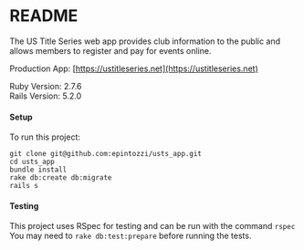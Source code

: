 # README


The US Title Series web app  provides club information to the public and allows members to register and pay for events online.

Production App: [https://ustitleseries.net](https://ustitleseries.net)

Ruby Version: 2.7.6
<br>
Rails Version: 5.2.0

#### Setup

To run this project:

```
git clone git@github.com:epintozzi/usts_app.git
cd usts_app
bundle install
rake db:create db:migrate
rails s
```

#### Testing

This project uses RSpec for testing and can be run with the command `rspec`
<br>
You may need to `rake db:test:prepare` before running the tests.
